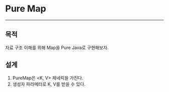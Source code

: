 # Pure Map

---

## 목적

자료 구조 이해를 위해 Map을 Pure Java로 구현해보자.

## 설계

1. PureMap은 <K, V> 제네릭을 가진다.
2. 생성자 파라메터로 K, V를 받을 수 있다.
